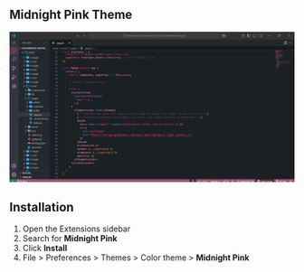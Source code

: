 ## Midnight Pink Theme

![Midnight Pink Theme](https://github.com/hiraganq/midnight-pink/blob/main/images/preview.png?raw=true)

## Installation


1. Open the Extensions sidebar
2. Search for **Midnight Pink**
3. Click **Install**
4. File > Preferences > Themes > Color theme > **Midnight Pink**